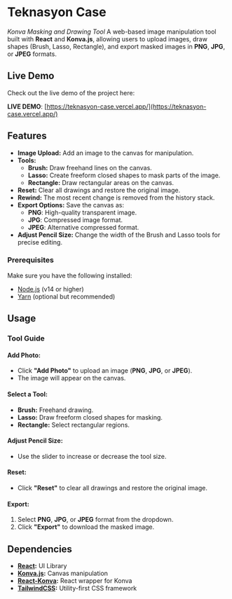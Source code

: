 # **Teknasyon Case**

*Konva Masking and Drawing Tool*
A web-based image manipulation tool built with **React** and **Konva.js**, allowing users to upload images, draw shapes (Brush, Lasso, Rectangle), and export masked images in **PNG**, **JPG**, or **JPEG** formats.

## Live Demo

Check out the live demo of the project here:

**LIVE DEMO**: [https://teknasyon-case.vercel.app/](https://teknasyon-case.vercel.app/)

## **Features**

- **Image Upload:** Add an image to the canvas for manipulation.
- **Tools:**
  - **Brush:** Draw freehand lines on the canvas.
  - **Lasso:** Create freeform closed shapes to mask parts of the image.
  - **Rectangle:** Draw rectangular areas on the canvas.
- **Reset:** Clear all drawings and restore the original image.
- **Rewind:** The most recent change is removed from the history stack.
- **Export Options:** Save the canvas as:
  - **PNG**: High-quality transparent image.
  - **JPG**: Compressed image format.
  - **JPEG**: Alternative compressed format.
- **Adjust Pencil Size:** Change the width of the Brush and Lasso tools for precise editing.

### **Prerequisites**

Make sure you have the following installed:

- [Node.js](https://nodejs.org/) (v14 or higher)
- [Yarn](https://yarnpkg.com/) (optional but recommended)


## **Usage**

### **Tool Guide**

#### **Add Photo:**

- Click **"Add Photo"** to upload an image (**PNG**, **JPG**, or **JPEG**).
- The image will appear on the canvas.

#### **Select a Tool:**

- **Brush:** Freehand drawing.
- **Lasso:** Draw freeform closed shapes for masking.
- **Rectangle:** Select rectangular regions.

#### **Adjust Pencil Size:**

- Use the slider to increase or decrease the tool size.

#### **Reset:**

- Click **"Reset"** to clear all drawings and restore the original image.

#### **Export:**

1. Select **PNG**, **JPG**, or **JPEG** format from the dropdown.
2. Click **"Export"** to download the masked image.

## **Dependencies**

- **[React](https://reactjs.org/):** UI Library
- **[Konva.js](https://konvajs.org/):** Canvas manipulation
- **[React-Konva](https://github.com/konvajs/react-konva):** React wrapper for Konva
- **[TailwindCSS](https://tailwindcss.com/):** Utility-first CSS framework
